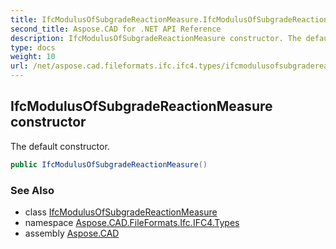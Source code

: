 ```yaml
---
title: IfcModulusOfSubgradeReactionMeasure.IfcModulusOfSubgradeReactionMeasure
second_title: Aspose.CAD for .NET API Reference
description: IfcModulusOfSubgradeReactionMeasure constructor. The default constructor
type: docs
weight: 10
url: /net/aspose.cad.fileformats.ifc.ifc4.types/ifcmodulusofsubgradereactionmeasure/ifcmodulusofsubgradereactionmeasure/
---
```

## IfcModulusOfSubgradeReactionMeasure constructor

The default constructor.

```csharp
public IfcModulusOfSubgradeReactionMeasure()
```

### See Also

* class [IfcModulusOfSubgradeReactionMeasure](../)
* namespace [Aspose.CAD.FileFormats.Ifc.IFC4.Types](../../ifcmodulusofsubgradereactionmeasure/)
* assembly [Aspose.CAD](../../../)


